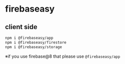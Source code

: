 # firebaseasy

## client side

```bash
npm i @firebaseasy/app
npm i @firebaseasy/firestore
npm i @firebaseasy/storage
```

※if you use firebase@8 that please use `@firebaseasy/app`
